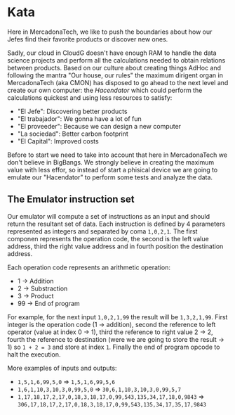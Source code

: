 # Kata
 
 Here in MercadonaTech, we like to push the boundaries about how our Jefes find their favorite
 products or discover new ones.
 
 Sadly, our cloud in CloudG doesn't have enough RAM to handle the data science projects and
 perform all the calculations needed to obtain relations between products. Based on our
 culture about creating things AdHoc and following the mantra "Our house, our rules" the maximum
 dirigent organ in MercadonaTech (aka CMON) has disposed to go ahead to the next level and create our
 own computer: the *Hacendator* which could perform the calculations quickest and using less resources
 to satisfy:
 
 - "El Jefe": Discovering better products
 - "El trabajador": We gonna have a lot of fun
 - "El proveeder": Because we can design a new computer
 - "La sociedad": Better carbon footprint
 - "El Capital": Improved costs
 
 Before to start we need to take into account that here in MercadonaTech we don't believe in
 BigBangs. We strongly believe in creating the maximum value with less effor, so instead of start
 a phisical device we are going to emulate our "Hacendator" to perform some tests and analyze the data.
 
 ## The Emulator instruction set
 
 Our emulator will compute a set of instructions as an input and should return the resultant set
 of data. Each instruction is defined by 4 parameters represented as integers and separated by coma `1,0,2,1`. The first componen represents the operation code, the second is the left value address, third the right value address and in fourth position the destination address.
 
 Each operation code represents an arithmetic operation:
  - 1 -> Addition
  - 2 -> Substraction
  - 3 -> Product
  - 99 -> End of program
 
 For example, for the next input `1,0,2,1,99` the result will be `1,3,2,1,99`. First integer is the
 operation code (1 -> addition), second the reference to left operator (value at index 0 -> 1), third
 the reference to right value 2 -> 2, fourth the reference to destination (were we are going to store
 the result -> 1) so `1 + 2 = 3` and store at index `1`. Finally the end of program opcode to halt the execution.
 
 More examples of inputs and outputs:
 
 - `1,5,1,6,99,5,0` => `1,5,1,6,99,5,6`
 - `1,6,1,10,3,10,3,0,99,5,0` => `30,6,1,10,3,10,3,0,99,5,7`
 - `1,17,18,17,2,17,0,18,3,18,17,0,99,543,135,34,17,18,0,9843` => `306,17,18,17,2,17,0,18,3,18,17,0,99,543,135,34,17,35,17,9843`
 
